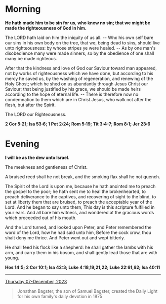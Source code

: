 # Morning

**He hath made him to be sin for us, who knew no sin; that we might be made the righteousness of God in him.**
 
The LORD hath laid on him the iniquity of us all. -- Who his own self bare our sins in his own body on the tree, that we, being dead to sins, should live unto righteousness: by whose stripes ye were healed. -- As by one man's disobedience many were made sinners, so by the obedience of one shall many be made righteous.
 
After that the kindness and love of God our Saviour toward man appeared, not by works of righteousness which we have done, but according to his mercy he saved us, by the washing of regeneration, and renewing of the Holy Ghost; which he shed on us abundantly through Jesus Christ our Saviour; that being justified by his grace, we should be made heirs according to the hope of eternal life. -- There is therefore now no condemnation to them which are in Christ Jesus, who walk not after the flesh, but after the Spirit.
 
The LORD our Righteousness.  

**2 Cor 5:21; Isa 53:6; 1 Pet 2:24; Rom 5:19; Tit 3:4-7; Rom 8:1; Jer 23:6**

# Evening

**I will be as the dew unto Israel.**
 
The meekness and gentleness of Christ.
 
A bruised reed shall he not break, and the smoking flax shall he not quench.
 
The Spirit of the Lord is upon me, because he hath anointed me to preach the gospel to the poor; he hath sent me to heal the brokenhearted, to preach deliverance to the captives, and recovering of sight to the blind, to set at liberty them that are bruised, to preach the acceptable year of the Lord. And he began to say unto thern, This day is this scripture fulfilled in your ears. And all bare him witness, and wondered at the gracious words which proceeded out of his mouth.
 
And the Lord turned, and looked upon Peter, and Peter remembered the word of the Lord, how he had said unto him, Before the cock crow, thou shalt deny me thrice. And Peter went out and wept bitterly.
 
He shall feed his flock like a shepherd: he shall gather the lambs with his arm, and carry them in his bosom, and shall gently lead those that are with young.  

**Hos 14:5; 2 Cor 10:1; Isa 42:3; Luke 4:18,19,21,22; Luke 22:61,62; Isa 40:11**

---

[Thursday 07-December, 2023](https://t.me/s/daily_light)

> Jonathan Bagster, the son of Samuel Bagster, created the Daily Light for his own family's daily devotion in 1875

